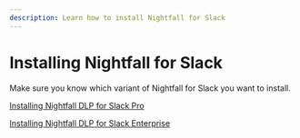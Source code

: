 ```yaml
---
description: Learn how to install Nightfall for Slack
---
```


# Installing Nightfall for Slack

Make sure you know which variant of Nightfall for Slack you want to install.&#x20;

[Installing Nightfall DLP for Slack Pro](slack_pro.md)

[Installing Nightfall DLP for Slack Enterprise](slack_enterprise.md)
